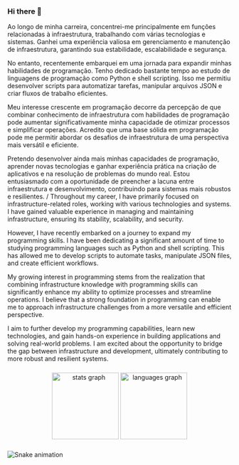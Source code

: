 ### Hi there 👋
Ao longo de minha carreira, concentrei-me principalmente em funções relacionadas à infraestrutura, trabalhando com várias tecnologias e sistemas. Ganhei uma experiência valiosa em gerenciamento e manutenção de infraestrutura, garantindo sua estabilidade, escalabilidade e segurança.

No entanto, recentemente embarquei em uma jornada para expandir minhas habilidades de programação. Tenho dedicado bastante tempo ao estudo de linguagens de programação como Python e shell scripting. Isso me permitiu desenvolver scripts para automatizar tarefas, manipular arquivos JSON e criar fluxos de trabalho eficientes.

Meu interesse crescente em programação decorre da percepção de que combinar conhecimento de infraestrutura com habilidades de programação pode aumentar significativamente minha capacidade de otimizar processos e simplificar operações. Acredito que uma base sólida em programação pode me permitir abordar os desafios de infraestrutura de uma perspectiva mais versátil e eficiente.

Pretendo desenvolver ainda mais minhas capacidades de programação, aprender novas tecnologias e ganhar experiência prática na criação de aplicativos e na resolução de problemas do mundo real. Estou entusiasmado com a oportunidade de preencher a lacuna entre infraestrutura e desenvolvimento, contribuindo para sistemas mais robustos e resilientes. / Throughout my career, I have primarily focused on infrastructure-related roles, working with various technologies and systems. I have gained valuable experience in managing and maintaining infrastructure, ensuring its stability, scalability, and security.

However, I have recently embarked on a journey to expand my programming skills. I have been dedicating a significant amount of time to studying programming languages such as Python and shell scripting. This has allowed me to develop scripts to automate tasks, manipulate JSON files, and create efficient workflows.

My growing interest in programming stems from the realization that combining infrastructure knowledge with programming skills can significantly enhance my ability to optimize processes and streamline operations. I believe that a strong foundation in programming can enable me to approach infrastructure challenges from a more versatile and efficient perspective.

I aim to further develop my programming capabilities, learn new technologies, and gain hands-on experience in building applications and solving real-world problems. I am excited about the opportunity to bridge the gap between infrastructure and development, ultimately contributing to more robust and resilient systems.

###

<div align="center">
  <img src="https://github-readme-stats.vercel.app/api?username=Hebert031&hide_title=false&hide_rank=false&show_icons=true&include_all_commits=true&count_private=true&disable_animations=false&theme=dracula&locale=en&hide_border=false&order=1" height="150" alt="stats graph"  />
  <img src="https://github-readme-stats.vercel.app/api/top-langs?username=Hebert031&locale=en&hide_title=false&layout=compact&card_width=320&langs_count=5&theme=dracula&hide_border=false&order=2" height="150" alt="languages graph"  />
</div>

###

<img src="https://raw.githubusercontent.com/Hebert031/Hebert031/output/snake.svg" alt="Snake animation" />
